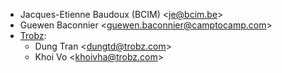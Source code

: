 - Jacques-Etienne Baudoux (BCIM) \<je@bcim.be\>
- Guewen Baconnier \<guewen.baconnier@camptocamp.com\>
- [Trobz](https://trobz.com):
  - Dung Tran \<dungtd@trobz.com\>
  - Khoi Vo \<khoivha@trobz.com\>
